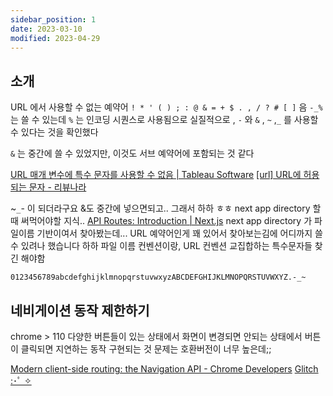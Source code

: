 ```yaml
---
sidebar_position: 1
date: 2023-03-10
modified: 2023-04-29
---
```


## 소개

URL 에서 사용할 수 없는 예약어
`! * ' ( ) ; : @ & = + $ . , / ? # [ ]`
음 `-_%` 는 쓸 수 있는데 `%` 는 인코딩 시퀀스로 사용됨으로 실질적으로 , `-` 와 `&` , `~` ,`_` 를 사용할 수 있다는 것을 확인했다

`&` 는 중간에 쓸 수 있었지만, 이것도 서브 예약어에 포함되는 것 같다

[URL 매개 변수에 특수 문자를 사용할 수 없음 | Tableau Software](https://kb.tableau.com/articles/issue/special-characters-in-url-parameters?lang=ko-kr)
[[url] URL에 허용되는 문자 - 리뷰나라](http://daplus.net/url-url%EC%97%90-%ED%97%88%EC%9A%A9%EB%90%98%EB%8A%94-%EB%AC%B8%EC%9E%90/)

~`_`- 이 되더라구요 &도 중간에 넣으면되고.. 그래서 하하 ㅎㅎ
next app directory 할 때 써먹어야할 지식..
[API Routes: Introduction | Next.js](https://nextjs.org/docs/api-routes/introduction)
next app directory 가 파일이름 기반이여서 찾아봤는데... URL 예약어인게 꽤 있어서 찾아보는김에 어디까지 쓸 수 있려나 했습니다 하하 파일 이름 컨벤션이랑, URL 컨벤션 교집합하는 특수문자들 찾긴 해야함

```
0123456789abcdefghijklmnopqrstuvwxyzABCDEFGHIJKLMNOPQRSTUVWXYZ.-_~
```

## 네비게이션 동작 제한하기

chrome > 110
다양한 버튼들이 있는 상태에서 화면이 변경되면 안되는 상태에서 버튼이 클릭되면 지연하는 동작 구현되는 것
문제는 호환버전이 너무 높은데;;

[Modern client-side routing: the Navigation API - Chrome Developers](https://developer.chrome.com/docs/web-platform/navigation-api/)
[Glitch :･ﾟ ✧](https://glitch.com/edit/#!/gigantic-honored-octagon?path=index.html%3A92%3A13)
